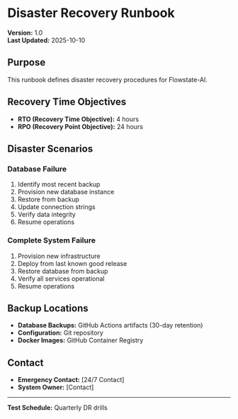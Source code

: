 # Disaster Recovery Runbook

**Version:** 1.0  
**Last Updated:** 2025-10-10

## Purpose

This runbook defines disaster recovery procedures for Flowstate-AI.

## Recovery Time Objectives

- **RTO (Recovery Time Objective):** 4 hours
- **RPO (Recovery Point Objective):** 24 hours

## Disaster Scenarios

### Database Failure

1. Identify most recent backup
2. Provision new database instance
3. Restore from backup
4. Update connection strings
5. Verify data integrity
6. Resume operations

### Complete System Failure

1. Provision new infrastructure
2. Deploy from last known good release
3. Restore database from backup
4. Verify all services operational
5. Resume operations

## Backup Locations

- **Database Backups:** GitHub Actions artifacts (30-day retention)
- **Configuration:** Git repository
- **Docker Images:** GitHub Container Registry

## Contact

- **Emergency Contact:** [24/7 Contact]
- **System Owner:** [Contact]

---

**Test Schedule:** Quarterly DR drills
